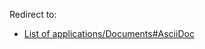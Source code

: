 Redirect to:

*   [List of applications/Documents#AsciiDoc](/index.php/List_of_applications/Documents#AsciiDoc "List of applications/Documents")